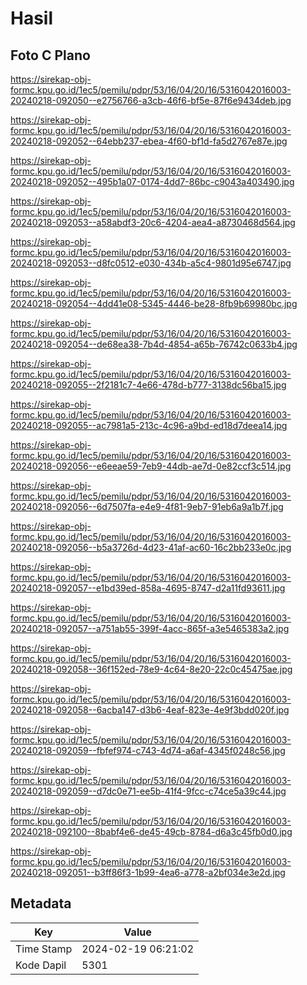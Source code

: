 # Hasil

## Foto C Plano

https://sirekap-obj-formc.kpu.go.id/1ec5/pemilu/pdpr/53/16/04/20/16/5316042016003-20240218-092050--e2756766-a3cb-46f6-bf5e-87f6e9434deb.jpg

https://sirekap-obj-formc.kpu.go.id/1ec5/pemilu/pdpr/53/16/04/20/16/5316042016003-20240218-092052--64ebb237-ebea-4f60-bf1d-fa5d2767e87e.jpg

https://sirekap-obj-formc.kpu.go.id/1ec5/pemilu/pdpr/53/16/04/20/16/5316042016003-20240218-092052--495b1a07-0174-4dd7-86bc-c9043a403490.jpg

https://sirekap-obj-formc.kpu.go.id/1ec5/pemilu/pdpr/53/16/04/20/16/5316042016003-20240218-092053--a58abdf3-20c6-4204-aea4-a8730468d564.jpg

https://sirekap-obj-formc.kpu.go.id/1ec5/pemilu/pdpr/53/16/04/20/16/5316042016003-20240218-092053--d8fc0512-e030-434b-a5c4-9801d95e6747.jpg

https://sirekap-obj-formc.kpu.go.id/1ec5/pemilu/pdpr/53/16/04/20/16/5316042016003-20240218-092054--4dd41e08-5345-4446-be28-8fb9b69980bc.jpg

https://sirekap-obj-formc.kpu.go.id/1ec5/pemilu/pdpr/53/16/04/20/16/5316042016003-20240218-092054--de68ea38-7b4d-4854-a65b-76742c0633b4.jpg

https://sirekap-obj-formc.kpu.go.id/1ec5/pemilu/pdpr/53/16/04/20/16/5316042016003-20240218-092055--2f2181c7-4e66-478d-b777-3138dc56ba15.jpg

https://sirekap-obj-formc.kpu.go.id/1ec5/pemilu/pdpr/53/16/04/20/16/5316042016003-20240218-092055--ac7981a5-213c-4c96-a9bd-ed18d7deea14.jpg

https://sirekap-obj-formc.kpu.go.id/1ec5/pemilu/pdpr/53/16/04/20/16/5316042016003-20240218-092056--e6eeae59-7eb9-44db-ae7d-0e82ccf3c514.jpg

https://sirekap-obj-formc.kpu.go.id/1ec5/pemilu/pdpr/53/16/04/20/16/5316042016003-20240218-092056--6d7507fa-e4e9-4f81-9eb7-91eb6a9a1b7f.jpg

https://sirekap-obj-formc.kpu.go.id/1ec5/pemilu/pdpr/53/16/04/20/16/5316042016003-20240218-092056--b5a3726d-4d23-41af-ac60-16c2bb233e0c.jpg

https://sirekap-obj-formc.kpu.go.id/1ec5/pemilu/pdpr/53/16/04/20/16/5316042016003-20240218-092057--e1bd39ed-858a-4695-8747-d2a11fd93611.jpg

https://sirekap-obj-formc.kpu.go.id/1ec5/pemilu/pdpr/53/16/04/20/16/5316042016003-20240218-092057--a751ab55-399f-4acc-865f-a3e5465383a2.jpg

https://sirekap-obj-formc.kpu.go.id/1ec5/pemilu/pdpr/53/16/04/20/16/5316042016003-20240218-092058--36f152ed-78e9-4c64-8e20-22c0c45475ae.jpg

https://sirekap-obj-formc.kpu.go.id/1ec5/pemilu/pdpr/53/16/04/20/16/5316042016003-20240218-092058--6acba147-d3b6-4eaf-823e-4e9f3bdd020f.jpg

https://sirekap-obj-formc.kpu.go.id/1ec5/pemilu/pdpr/53/16/04/20/16/5316042016003-20240218-092059--fbfef974-c743-4d74-a6af-4345f0248c56.jpg

https://sirekap-obj-formc.kpu.go.id/1ec5/pemilu/pdpr/53/16/04/20/16/5316042016003-20240218-092059--d7dc0e71-ee5b-41f4-9fcc-c74ce5a39c44.jpg

https://sirekap-obj-formc.kpu.go.id/1ec5/pemilu/pdpr/53/16/04/20/16/5316042016003-20240218-092100--8babf4e6-de45-49cb-8784-d6a3c45fb0d0.jpg

https://sirekap-obj-formc.kpu.go.id/1ec5/pemilu/pdpr/53/16/04/20/16/5316042016003-20240218-092051--b3ff86f3-1b99-4ea6-a778-a2bf034e3e2d.jpg


## Metadata

| Key        | Value               |
| ---------- | ------------------- |
| Time Stamp | 2024-02-19 06:21:02 |
| Kode Dapil | 5301                |



